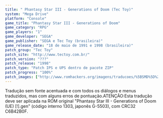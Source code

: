 ```yaml
---
title: " Phantasy Star III - Generations of Doom (Tec Toy)"
system: "Mega Drive"
platform: "Console"
game_title: "Phantasy Star III - Generations of Doom"
game_category: "RPG"
game_players: "1"
game_developer: "SEGA"
game_publisher: "SEGA e Tec Toy (brasileira)"
game_release_date: "18 de maio de 1991 e 1998 (brasileira)"
patch_group: "Tec Toy"
patch_site: "http://www.tectoy.com.br/"
patch_version: "???"
patch_release: "1998"
patch_type: "Patch IPS e UPS dentro de pacote ZIP"
patch_progress: "100%"
patch_images: ["http://www.romhackers.org/imagens/traducoes/%5BSMD%5D%20Phantasy%20Star%20III%20-%20Generations%20of%20Doom%20-%20Tec%20Toy%20-%201.png","http://www.romhackers.org/imagens/traducoes/%5BSMD%5D%20Phantasy%20Star%20III%20-%20Generations%20of%20Doom%20-%20Tec%20Toy%20-%202.png","http://www.romhackers.org/imagens/traducoes/%5BSMD%5D%20Phantasy%20Star%20III%20-%20Generations%20of%20Doom%20-%20Tec%20Toy%20-%203.png"]
---
```

Tradução sem fonte acentuada e com todos os diálogos e menus traduzidos, mas com alguns erros de pontuação.ATENÇÃO:Esta tradução deve ser aplicada na ROM original "Phantasy Star III - Generations of Doom (UE) [!].gen" (código interno 1303, japonês G-5503), com CRC32 C6B42B0F.